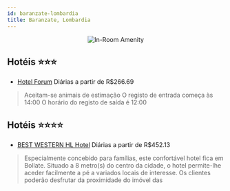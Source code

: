 ```yaml
---
id: baranzate-lombardia
title: Baranzate, Lombardia
---
```


<center><img src="https://i.travelapi.com/hotels/16000000/15920000/15918400/15918362/069e111d_z.jpg" alt="In-Room Amenity" /></center>


## Hotéis ⭐️⭐️⭐️

-    [Hotel Forum](https://www.hurb.com/aud/https://www.hurb.com/hoteis/baranzate/hotel-forum-JNP-JP01021P?cmp=18055) Diárias a partir de R$266.69
   > Aceitam-se animais de estimação    O registo de entrada começa às 14:00  O horário do registo de saída é 12:00

## Hotéis ⭐️⭐️⭐️⭐️

-    [BEST WESTERN HL Hotel](https://www.hurb.com/aud/https://www.hurb.com/hoteis/baranzate/best-western-hl-hotel-JNP-JP290092?cmp=18055) Diárias a partir de R$452.13
   > Especialmente concebido para famílias, este confortável hotel fica em Bollate. Situado a 8 metro(s) do centro da cidade, o hotel permite-lhe aceder facilmente a pé a variados locais de interesse. Os clientes poderão desfrutar da proximidade do imóvel das 
